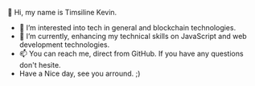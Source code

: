   👋 Hi, my name is Timsiline Kevin.


- 👀 I’m interested into tech in general and blockchain technologies.
- 🌱 I’m currently, enhancing my technical skills on JavaScript and web development technologies.
- 📫 You can reach me, direct from GitHub. If you have any questions don't hesite.
- Have a Nice day, see you arround. ;)

<!---
mylordkaz/mylordkaz is a ✨ special ✨ repository because its `README.md` (this file) appears on your GitHub profile.
You can click the Preview link to take a look at your changes.
--->
